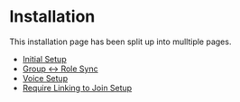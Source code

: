 # Installation

This installation page has been split up into mulltiple pages.

* [Initial Setup](initial-setup)
* [Group <-> Role Sync](sync-setup)
* [Voice Setup](voice-setup)
* [Require Linking to Join Setup](link-to-join-setup)
